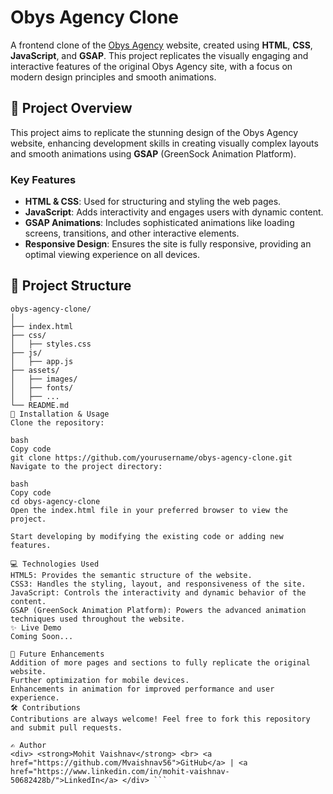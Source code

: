 # Obys Agency Clone

A frontend clone of the [Obys Agency](https://obys.agency) website, created using **HTML**, **CSS**, **JavaScript**, and **GSAP**. This project replicates the visually engaging and interactive features of the original Obys Agency site, with a focus on modern design principles and smooth animations.

## 🚀 Project Overview

This project aims to replicate the stunning design of the Obys Agency website, enhancing development skills in creating visually complex layouts and smooth animations using **GSAP** (GreenSock Animation Platform).

### Key Features

- **HTML & CSS**: Used for structuring and styling the web pages.
- **JavaScript**: Adds interactivity and engages users with dynamic content.
- **GSAP Animations**: Includes sophisticated animations like loading screens, transitions, and other interactive elements.
- **Responsive Design**: Ensures the site is fully responsive, providing an optimal viewing experience on all devices.

## 📂 Project Structure

```plaintext
obys-agency-clone/
│
├── index.html
├── css/
│   ├── styles.css
├── js/
│   ├── app.js
├── assets/
│   ├── images/
│   ├── fonts/
│   ├── ...
└── README.md
🔧 Installation & Usage
Clone the repository:

bash
Copy code
git clone https://github.com/yourusername/obys-agency-clone.git
Navigate to the project directory:

bash
Copy code
cd obys-agency-clone
Open the index.html file in your preferred browser to view the project.

Start developing by modifying the existing code or adding new features.

💻 Technologies Used
HTML5: Provides the semantic structure of the website.
CSS3: Handles the styling, layout, and responsiveness of the site.
JavaScript: Controls the interactivity and dynamic behavior of the content.
GSAP (GreenSock Animation Platform): Powers the advanced animation techniques used throughout the website.
✨ Live Demo
Coming Soon...

🚀 Future Enhancements
Addition of more pages and sections to fully replicate the original website.
Further optimization for mobile devices.
Enhancements in animation for improved performance and user experience.
🛠️ Contributions
Contributions are always welcome! Feel free to fork this repository and submit pull requests.

✍️ Author
<div> <strong>Mohit Vaishnav</strong> <br> <a href="https://github.com/Mvaishnav56">GitHub</a> | <a href="https://www.linkedin.com/in/mohit-vaishnav-50682428b/">LinkedIn</a> </div> ```